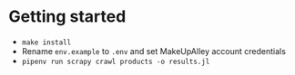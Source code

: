 # Getting started

* `make install`
* Rename `env.example` to `.env` and set MakeUpAlley account credentials
* `pipenv run scrapy crawl products -o results.jl`
